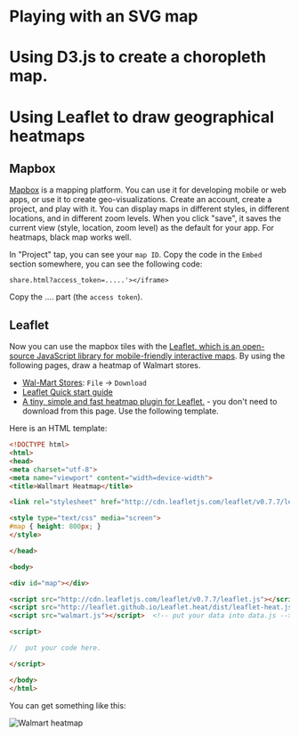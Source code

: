 # Playing with an SVG map


# Using D3.js to create a choropleth map. 


# Using Leaflet to draw geographical heatmaps

## Mapbox

[Mapbox](https://www.mapbox.com) is a mapping platform. You can use it for developing mobile or web apps, or use it to create geo-visualizations. Create an account, create a project, and play with it. You can display maps in different styles, in different locations, and in different zoom levels. When you click "save", it saves the current view (style, location, zoom level) as the default for your app. For heatmaps, black map works well. 

In "Project" tap, you can see your `map ID`. Copy the code in the `Embed` section somewhere, you can see the following code:

    share.html?access_token=.....'></iframe>

Copy the .... part (the `access token`). 

## Leaflet

Now you can use the mapbox tiles with the [Leaflet, which is an open-source JavaScript library for mobile-friendly interactive maps](http://leafletjs.com). By using the following pages, draw a heatmap of Walmart stores. 

- [Wal-Mart Stores](https://www.google.com/fusiontables/DataSource?docid=1ag3Z3Uwp_hWiHeiBRqGrS_HzEtwUjeVh4d4ZAnI#rows:id=1): `File` -> `Download`
- [Leaflet Quick start guide](http://leafletjs.com/examples/quick-start.html)
- [A tiny, simple and fast heatmap plugin for Leaflet.](https://github.com/Leaflet/Leaflet.heat) - you don't need to download from this page. Use the following template. 

Here is an HTML template:

```html
<!DOCTYPE html>
<html>
<head>
<meta charset="utf-8">
<meta name="viewport" content="width=device-width">
<title>Wallmart Heatmap</title>

<link rel="stylesheet" href="http://cdn.leafletjs.com/leaflet/v0.7.7/leaflet.css" />

<style type="text/css" media="screen">
#map { height: 800px; }  
</style>

</head>

<body>

<div id="map"></div>

<script src="http://cdn.leafletjs.com/leaflet/v0.7.7/leaflet.js"></script>
<script src="http://leaflet.github.io/Leaflet.heat/dist/leaflet-heat.js"></script>
<script src="walmart.js"></script>  <!-- put your data into data.js -->

<script>

//  put your code here. 

</script>

</body>
</html>

```

You can get something like this: 

![Walmart heatmap](https://raw.githubusercontent.com/yy/dviz-course/master/w12-geo-2/walmart.png)
